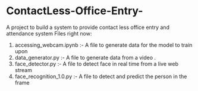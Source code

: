 # ContactLess-Office-Entry-
A project to build a system to provide contact less office entry and attendance system
Files right now:
1. accessing_webcam.ipynb :- A file to generate data for the model to train upon
2. data_generator.py :- A file to generate data from a video .
3. face_detector.py :- A file to detect face in real time from a live web stream
4. face_recognition_1.0.py :- A file to detect and predict the person in the frame
